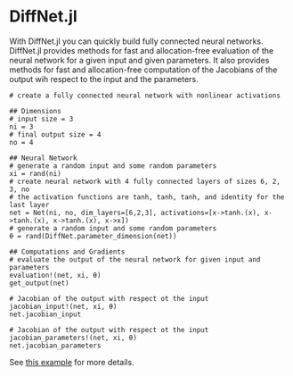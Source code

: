 # DiffNet.jl
With DiffNet.jl you can quickly build fully connected neural networks. 
DiffNet.jl provides methods for fast and allocation-free evaluation of the neural network for a given input and given parameters. 
It also provides methods for fast and allocation-free computation of the Jacobians of the output wih respect to the input and the parameters. 

```
# create a fully connected neural network with nonlinear activations

## Dimensions
# input size = 3
ni = 3
# final output size = 4
no = 4

## Neural Network
# generate a random input and some random parameters
xi = rand(ni)
# create neural network with 4 fully connected layers of sizes 6, 2, 3, no
# the activation functions are tanh, tanh, tanh, and identity for the last layer
net = Net(ni, no, dim_layers=[6,2,3], activations=[x->tanh.(x), x->tanh.(x), x->tanh.(x), x->x])
# generate a random input and some random parameters
θ = rand(DiffNet.parameter_dimension(net))

## Computations and Gradients
# evaluate the output of the neural network for given input and parameters
evaluation!(net, xi, θ)
get_output(net)

# Jacobian of the output with respect ot the input
jacobian_input!(net, xi, θ)
net.jacobian_input

# Jacobian of the output with respect ot the input
jacobian_parameters!(net, xi, θ)
net.jacobian_parameters

```


See [this example](../main/examples/net.jl) for more details.
